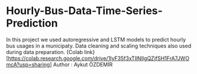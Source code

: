 # Hourly-Bus-Data-Time-Series-Prediction

In this project we used autoregressive and LSTM models to predict hourly bus usages in a municipaty. Data cleaning and scaling techniques also used during data preparation.
{Colab link}[https://colab.research.google.com/drive/1IyF35f3xTIlNlIgQZjfSH1FrA7JWOmcA?usp=sharing]
Author : Aykut ÖZDEMİR

